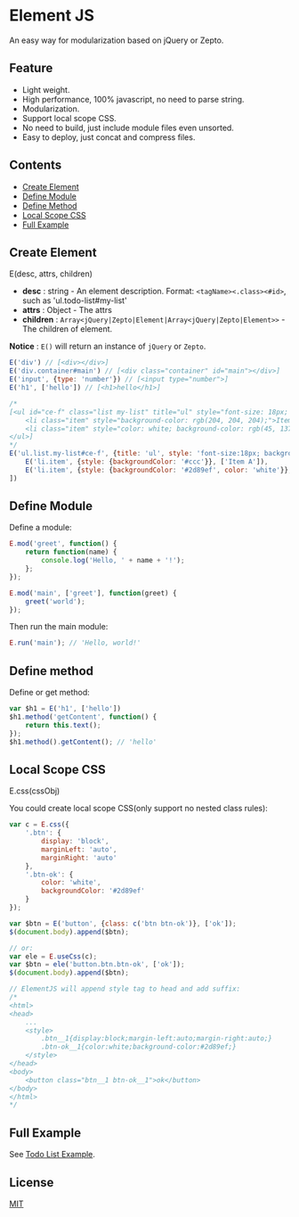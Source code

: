 # Element JS
An easy way for modularization based on jQuery or Zepto.

## Feature
* Light weight.
* High performance, 100% javascript, no need to parse string.
* Modularization.
* Support local scope CSS.
* No need to build, just include module files even unsorted.
* Easy to deploy, just concat and compress files.

## Contents
* [Create Element](#create-element)
* [Define Module](#define-module)
* [Define Method](#define-method)
* [Local Scope CSS](#local-scope-css)
* [Full Example](#full-example)

## Create Element

E(desc, attrs, children)

* __desc__ : string - An element description. Format: `<tagName><.class><#id>`, such as 'ul.todo-list#my-list'
* __attrs__ : Object - The attrs
* __children__ : `Array<jQuery|Zepto|Element|Array<jQuery|Zepto|Element>>` - The children of element.

__Notice__ : `E()` will return an instance of `jQuery` or `Zepto`.

```js
E('div') // [<div></div>]
E('div.container#main') // [<div class="container" id="main"></div>]
E('input', {type: 'number'}) // [<input type="number">]
E('h1', ['hello']) // [<h1>hello</h1>]

/*
[<ul id="ce-f" class="list my-list" title="ul" style="font-size: 18px; background: rgb(238, 238, 238);">
    <li class="item" style="background-color: rgb(204, 204, 204);">Item A</li>
    <li class="item" style="color: white; background-color: rgb(45, 137, 239);">Item B</li>
</ul>]
*/
E('ul.list.my-list#ce-f', {title: 'ul', style: 'font-size:18px; background:#eee;'}, [
    E('li.item', {style: {backgroundColor: '#ccc'}}, ['Item A']),
    E('li.item', {style: {backgroundColor: '#2d89ef', color: 'white'}}, ['Item B'])
])

```

## Define Module
Define a module:

```js
E.mod('greet', function() {
    return function(name) {
        console.log('Hello, ' + name + '!');
    };
});

E.mod('main', ['greet'], function(greet) {
    greet('world');
});

```

Then run the main module:

```js
E.run('main'); // 'Hello, world!'
```

## Define method
Define or get method:

```js
var $h1 = E('h1', ['hello'])
$h1.method('getContent', function() {
    return this.text();
});
$h1.method().getContent(); // 'hello'
```


## Local Scope CSS
E.css(cssObj)

You could create local scope CSS(only support no nested class rules):

```js
var c = E.css({
    '.btn': {
        display: 'block',
        marginLeft: 'auto',
        marginRight: 'auto'
    },
    '.btn-ok': {
        color: 'white',
        backgroundColor: '#2d89ef'
    }
});

var $btn = E('button', {class: c('btn btn-ok')}, ['ok']);
$(document.body).append($btn);

// or:
var ele = E.useCss(c);
var $btn = ele('button.btn.btn-ok', ['ok']);
$(document.body).append($btn);

// ElementJS will append style tag to head and add suffix:
/*
<html>
<head>
    ...
    <style>
        .btn__1{display:block;margin-left:auto;margin-right:auto;}
        .btn-ok__1{color:white;background-color:#2d89ef;}
    </style>
</head>
<body>
    <button class="btn__1 btn-ok__1">ok</button>
</body>
</html>
*/
```

## Full Example
See [Todo List Example](./example/todo-list).

## License
[MIT](./LICENSE)
